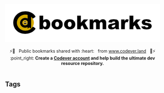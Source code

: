 <div align="center">
	<img width="560" src="images/codever-bookmarks-header-560x137.png" alt="Codever bookmarks">
	<br>
</div>

<br />

<div align="center">
 ⚡️🔖  &nbsp; Public bookmarks shared with :heart: &nbsp; from <a href="https://www.codever.land" target="_blank">www.codever.land</a> &nbsp; 🔖⚡️
</div>

<div align="center">
	:point_right: <b>Create a <a href="https://www.codever.land/register">Codever account</a> and help build the ultimate dev resource repository.</b>
</div>

<br />

## Tags
